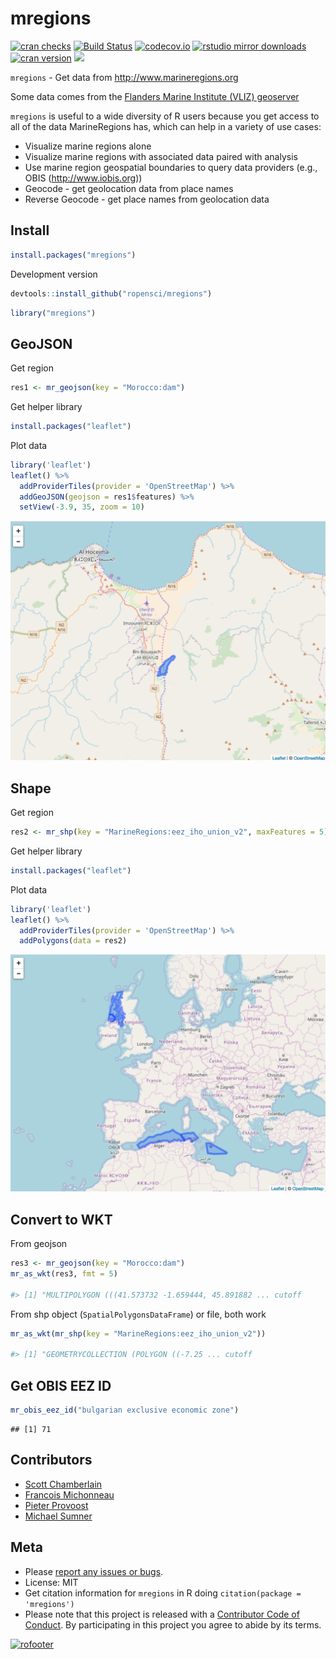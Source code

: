 mregions
========

[![cran checks](https://cranchecks.info/badges/worst/mregions)](https://cranchecks.info/pkgs/mregions)
[![Build Status](https://travis-ci.org/ropensci/mregions.svg)](https://travis-ci.org/ropensci/mregions)
[![codecov.io](https://codecov.io/github/ropensci/mregions/coverage.svg?branch=master)](https://codecov.io/github/ropensci/mregions?branch=master)
[![rstudio mirror downloads](http://cranlogs.r-pkg.org/badges/mregions?color=FAB657)](https://github.com/metacran/cranlogs.app)
[![cran version](http://www.r-pkg.org/badges/version/mregions)](https://cran.r-project.org/package=mregions)
[![](https://badges.ropensci.org/53_status.svg)](https://github.com/ropensci/onboarding/issues/53)

`mregions` - Get data from <http://www.marineregions.org>

Some data comes from the [Flanders Marine Institute (VLIZ) geoserver](http://geo.vliz.be/geoserver/web/)

`mregions` is useful to a wide diversity of R users because you get access to all of the
data MarineRegions has, which can help in a variety of use cases:

* Visualize marine regions alone
* Visualize marine regions with associated data paired with analysis
* Use marine region geospatial boundaries to query data providers (e.g., OBIS (<http://www.iobis.org>))
* Geocode - get geolocation data from place names
* Reverse Geocode - get place names from geolocation data

## Install


```r
install.packages("mregions")
```

Development version


```r
devtools::install_github("ropensci/mregions")
```


```r
library("mregions")
```

## GeoJSON

Get region


```r
res1 <- mr_geojson(key = "Morocco:dam")
```

Get helper library


```r
install.packages("leaflet")
```

Plot data


```r
library('leaflet')
leaflet() %>%
  addProviderTiles(provider = 'OpenStreetMap') %>%
  addGeoJSON(geojson = res1$features) %>%
  setView(-3.9, 35, zoom = 10)
```

![map](tools/img/leaf1.png)

## Shape

Get region


```r
res2 <- mr_shp(key = "MarineRegions:eez_iho_union_v2", maxFeatures = 5)
```

Get helper library


```r
install.packages("leaflet")
```

Plot data


```r
library('leaflet')
leaflet() %>%
  addProviderTiles(provider = 'OpenStreetMap') %>%
  addPolygons(data = res2)
```

![map2](tools/img/leaf2.png)

## Convert to WKT

From geojson


```r
res3 <- mr_geojson(key = "Morocco:dam")
mr_as_wkt(res3, fmt = 5)

#> [1] "MULTIPOLYGON (((41.573732 -1.659444, 45.891882 ... cutoff
```

From shp object (`SpatialPolygonsDataFrame`) or file, both work


```r
mr_as_wkt(mr_shp(key = "MarineRegions:eez_iho_union_v2"))

#> [1] "GEOMETRYCOLLECTION (POLYGON ((-7.25 ... cutoff
```

## Get OBIS EEZ ID


```r
mr_obis_eez_id("bulgarian exclusive economic zone")
```

```
## [1] 71
```

## Contributors

* [Scott Chamberlain](https://github.com/sckott)
* [Francois Michonneau](https://github.com/fmichonneau)
* [Pieter Provoost](https://github.com/pieterprovoost)
* [Michael Sumner](https://github.com/mdsumner)

## Meta

* Please [report any issues or bugs](https://github.com/ropensci/mregions/issues).
* License: MIT
* Get citation information for `mregions` in R doing `citation(package = 'mregions')`
* Please note that this project is released with a [Contributor Code of Conduct](CONDUCT.md). By participating in this project you agree to abide by its terms.

[![rofooter](http://ropensci.org/public_images/github_footer.png)](http://ropensci.org)
